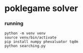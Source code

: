 # poklegame solver

### running


    python -m venv venv
    source venv/bin/activate
    pip install numpy phevaluator tqdm
    python searching.py
